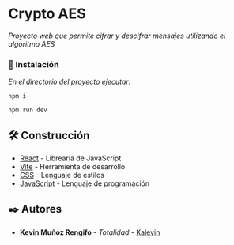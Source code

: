 # Crypto AES

_Proyecto web que permite cifrar y descifrar mensajes utilizando el algoritmo AES_

### 🔧 Instalación

_En el directorio del proyecto ejecutar:_

```
npm i
```
```
npm run dev
```

## 🛠️ Construcción

* [React](https://reactjs.org/) - Librearia de JavaScript
* [Vite](https://vitejs.dev/) - Herramienta de desarrollo
* [CSS](https://developer.mozilla.org/es/docs/Web/CSS) - Lenguaje de estilos
* [JavaScript](https://www.javascript.com/) - Lenguaje de programación

## ✒️ Autores

* **Kevin Muñoz Rengifo** - *Totalidad* - [Kalevin](https://github.com/Kalevins)
